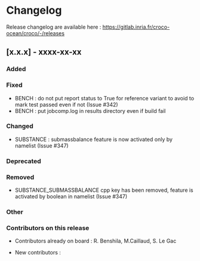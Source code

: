 # Changelog

Release changelog are available here : https://gitlab.inria.fr/croco-ocean/croco/-/releases

## [x.x.x] - xxxx-xx-xx

### Added


### Fixed

- BENCH : do not put report status to True for reference variant to avoid
  to mark test passed even if not (Issue #342)
- BENCH : put jobcomp.log in results directory even if build fail


### Changed

- SUBSTANCE : submassbalance feature is now activated only by namelist
  (Issue #347)

### Deprecated


### Removed

- SUBSTANCE_SUBMASSBALANCE cpp key has been removed, feature is activated 
  by boolean in namelist (Issue #347)

### Other


### Contributors on this release

- Contributors already on board : 
  R. Benshila, M.Caillaud, S. Le Gac


- New contributors : 
